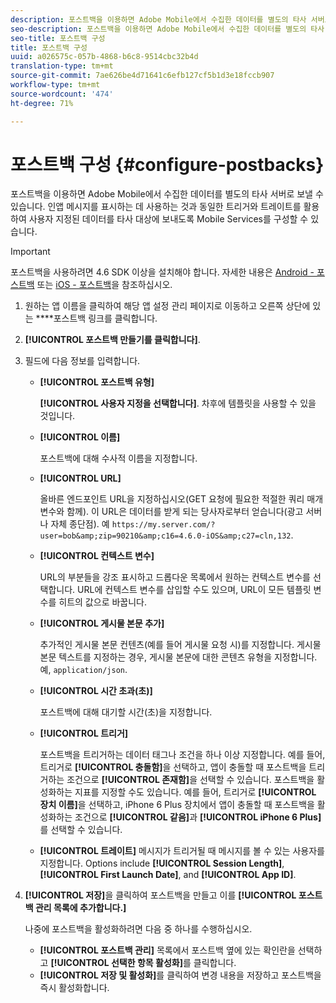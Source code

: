 ```yaml
---
description: 포스트백을 이용하면 Adobe Mobile에서 수집한 데이터를 별도의 타사 서버로 보낼 수 있습니다. 인앱 메시지를 표시하는 데 사용하는 것과 동일한 트리거와 트레이트를 활용하여 사용자 지정된 데이터를 타사 대상에 보내도록 Mobile Services를 구성할 수 있습니다.
seo-description: 포스트백을 이용하면 Adobe Mobile에서 수집한 데이터를 별도의 타사 서버로 보낼 수 있습니다. 인앱 메시지를 표시하는 데 사용하는 것과 동일한 트리거와 트레이트를 활용하여 사용자 지정된 데이터를 타사 대상에 보내도록 Mobile Services를 구성할 수 있습니다.
seo-title: 포스트백 구성
title: 포스트백 구성
uuid: a026575c-057b-4868-b6c8-9514cbc32b4d
translation-type: tm+mt
source-git-commit: 7ae626be4d71641c6efb127cf5b1d3e18fccb907
workflow-type: tm+mt
source-wordcount: '474'
ht-degree: 71%

---
```



# 포스트백 구성 {#configure-postbacks}

포스트백을 이용하면 Adobe Mobile에서 수집한 데이터를 별도의 타사 서버로 보낼 수 있습니다. 인앱 메시지를 표시하는 데 사용하는 것과 동일한 트리거와 트레이트를 활용하여 사용자 지정된 데이터를 타사 대상에 보내도록 Mobile Services를 구성할 수 있습니다.

>[!IMPORTANT]
>
>포스트백을 사용하려면 4.6 SDK 이상을 설치해야 합니다. 자세한 내용은 [Android - 포스트백](/help/android/analytics-main/postbacks/postbacks.md) 또는 [iOS - 포스트백](/help/ios/analytics-main/postback/postback.md)을 참조하십시오.

1. 원하는 앱 이름을 클릭하여 해당 앱 설정 관리 페이지로 이동하고 오른쪽 상단에 있는 ****&#x200B;포스트백 링크를 클릭합니다.
1. **[!UICONTROL 포스트백 만들기를 클릭합니다]**.
1. 필드에 다음 정보를 입력합니다.

   * **[!UICONTROL 포스트백 유형]**

      **[!UICONTROL 사용자 지정을 선택합니다]**. 차후에 템플릿을 사용할 수 있을 것입니다.

   * **[!UICONTROL 이름]**

      포스트백에 대해 수사적 이름을 지정합니다.

   * **[!UICONTROL URL]**

      올바른 엔드포인트 URL을 지정하십시오(GET 요청에 필요한 적절한 쿼리 매개 변수와 함께). 이 URL은 데이터를 받게 되는 당사자로부터 얻습니다(광고 서버나 자체 종단점). 예 `https://my.server.com/?user=bob&amp;zip=90210&amp;c16=4.6.0-iOS&amp;c27=cln,132`.

   * **[!UICONTROL 컨텍스트 변수]**

      URL의 부분들을 강조 표시하고 드롭다운 목록에서 원하는 컨텍스트 변수를 선택합니다. URL에 컨텍스트 변수를 삽입할 수도 있으며, URL이 모든 템플릿 변수를 히트의 값으로 바꿉니다.

   * **[!UICONTROL 게시물 본문 추가]**

      추가적인 게시물 본문 컨텐츠(예를 들어 게시물 요청 시)를 지정합니다. 게시물 본문 텍스트를 지정하는 경우, 게시물 본문에 대한 콘텐츠 유형을 지정합니다. 예, `application/json`.

   * **[!UICONTROL 시간 초과(초)]**

      포스트백에 대해 대기할 시간(초)을 지정합니다.

   * **[!UICONTROL 트리거]**

      포스트백을 트리거하는 데이터 태그나 조건을 하나 이상 지정합니다. 예를 들어, 트리거로 **[!UICONTROL 충돌함]**&#x200B;을 선택하고, 앱이 충돌할 때 포스트백을 트리거하는 조건으로 **[!UICONTROL 존재함]**&#x200B;을 선택할 수 있습니다. 포스트백을 활성화하는 지표를 지정할 수도 있습니다. 예를 들어, 트리거로 **[!UICONTROL 장치 이름]**&#x200B;을 선택하고, iPhone 6 Plus 장치에서 앱이 충돌할 때 포스트백을 활성화하는 조건으로 **[!UICONTROL 같음]**&#x200B;과 **[!UICONTROL iPhone 6 Plus]**&#x200B;를 선택할 수 있습니다.

   * **[!UICONTROL 트레이트]**
   메시지가 트리거될 때 메시지를 볼 수 있는 사용자를 지정합니다. Options include **[!UICONTROL Session Length]**, **[!UICONTROL First Launch Date]**, and **[!UICONTROL App ID]**.

1. **[!UICONTROL 저장]**&#x200B;을 클릭하여 포스트백을 만들고 이를 **[!UICONTROL 포스트백 관리 목록에 추가합니다.]**

   나중에 포스트백을 활성화하려면 다음 중 하나를 수행하십시오.

   * **[!UICONTROL 포스트백 관리]** 목록에서 포스트백 옆에 있는 확인란을 선택하고 **[!UICONTROL 선택한 항목 활성화]**&#x200B;를 클릭합니다.
   * **[!UICONTROL 저장 및 활성화]**&#x200B;를 클릭하여 변경 내용을 저장하고 포스트백을 즉시 활성화합니다.

